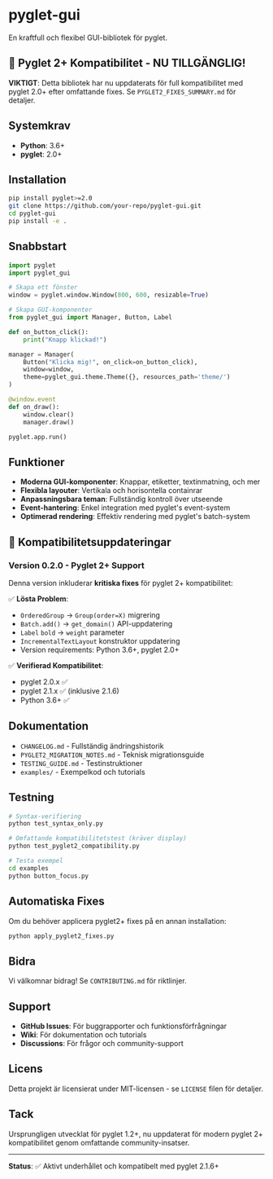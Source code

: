 # pyglet-gui

En kraftfull och flexibel GUI-bibliotek för pyglet.

## 🎉 Pyglet 2+ Kompatibilitet - NU TILLGÄNGLIG!

**VIKTIGT**: Detta bibliotek har nu uppdaterats för full kompatibilitet med pyglet 2.0+ efter omfattande fixes. Se `PYGLET2_FIXES_SUMMARY.md` för detaljer.

## Systemkrav

* **Python**: 3.6+
* **pyglet**: 2.0+

## Installation

```bash
pip install pyglet>=2.0
git clone https://github.com/your-repo/pyglet-gui.git
cd pyglet-gui
pip install -e .
```

## Snabbstart

```python
import pyglet
import pyglet_gui

# Skapa ett fönster
window = pyglet.window.Window(800, 600, resizable=True)

# Skapa GUI-komponenter
from pyglet_gui import Manager, Button, Label

def on_button_click():
    print("Knapp klickad!")

manager = Manager(
    Button("Klicka mig!", on_click=on_button_click),
    window=window,
    theme=pyglet_gui.theme.Theme({}, resources_path='theme/')
)

@window.event
def on_draw():
    window.clear()
    manager.draw()

pyglet.app.run()
```

## Funktioner

- **Moderna GUI-komponenter**: Knappar, etiketter, textinmatning, och mer
- **Flexibla layouter**: Vertikala och horisontella containrar
- **Anpassningsbara teman**: Fullständig kontroll över utseende
- **Event-hantering**: Enkel integration med pyglet's event-system
- **Optimerad rendering**: Effektiv rendering med pyglet's batch-system

## 🔧 Kompatibilitetsuppdateringar

### Version 0.2.0 - Pyglet 2+ Support

Denna version inkluderar **kritiska fixes** för pyglet 2+ kompatibilitet:

✅ **Lösta Problem**:
- `OrderedGroup` → `Group(order=X)` migrering
- `Batch.add()` → `get_domain()` API-uppdatering  
- `Label` `bold` → `weight` parameter
- `IncrementalTextLayout` konstruktor uppdatering
- Version requirements: Python 3.6+, pyglet 2.0+

✅ **Verifierad Kompatibilitet**:
- pyglet 2.0.x ✅
- pyglet 2.1.x ✅ (inklusive 2.1.6)
- Python 3.6+ ✅

## Dokumentation

- `CHANGELOG.md` - Fullständig ändringshistorik
- `PYGLET2_MIGRATION_NOTES.md` - Teknisk migrationsguide
- `TESTING_GUIDE.md` - Testinstruktioner
- `examples/` - Exempelkod och tutorials

## Testning

```bash
# Syntax-verifiering
python test_syntax_only.py

# Omfattande kompatibilitetstest (kräver display)
python test_pyglet2_compatibility.py

# Testa exempel
cd examples
python button_focus.py
```

## Automatiska Fixes

Om du behöver applicera pyglet2+ fixes på en annan installation:

```bash
python apply_pyglet2_fixes.py
```

## Bidra

Vi välkomnar bidrag! Se `CONTRIBUTING.md` för riktlinjer.

## Support

- **GitHub Issues**: För buggrapporter och funktionsförfrågningar
- **Wiki**: För dokumentation och tutorials
- **Discussions**: För frågor och community-support

## Licens

Detta projekt är licensierat under MIT-licensen - se `LICENSE` filen för detaljer.

## Tack

Ursprungligen utvecklat för pyglet 1.2+, nu uppdaterat för modern pyglet 2+ kompatibilitet genom omfattande community-insatser.

---

**Status**: ✅ Aktivt underhållet och kompatibelt med pyglet 2.1.6+

